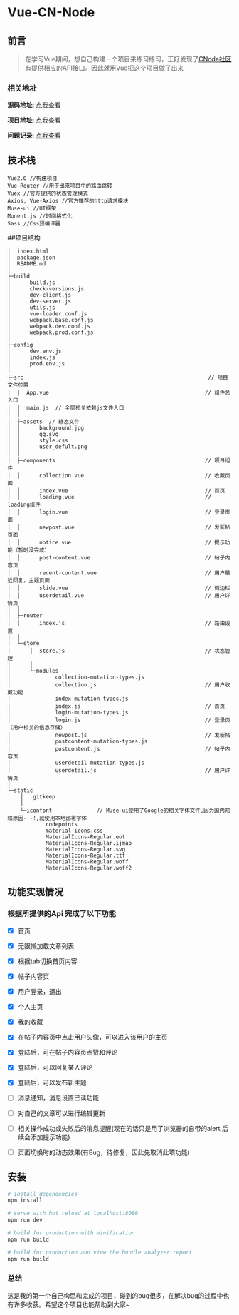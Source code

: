 # Vue-CN-Node 
## 前言
> 在学习Vue期间，想自己构建一个项目来练习练习，正好发现了[CNode社区](https://cnodejs.org/api)有提供相应的API接口。因此就用Vue把这个项目做了出来
### 相关地址
**源码地址**: [点我查看](https://github.com/spezz07/Vue-CN-Node)

**项目地址**: [点我查看](http://spezz07.info/vue/Vue-CN-Node/)

**问题记录**: [点我查看](http://spezz07.info/2017/08/06/记录下在写vue-cn-node时碰到的问题/)

## 技术栈
```
Vue2.0 //构建项目
Vue-Router //用于出来项目中的路由跳转
Vuex //官方提供的状态管理模式
Axios, Vue-Axios //官方推荐的http请求模块
Muse-ui //UI框架
Monent.js //时间格式化
Sass //Css预编译器
```

##项目结构
```
│  index.html  
│  package.json
│  README.md
│  
├─build
│      build.js
│      check-versions.js
│      dev-client.js
│      dev-server.js
│      utils.js
│      vue-loader.conf.js
│      webpack.base.conf.js
│      webpack.dev.conf.js
│      webpack.prod.conf.js
│      
├─config
│      dev.env.js
│      index.js
│      prod.env.js
│      
├─src                                                          // 项目文件位置
│  │  App.vue                                                 // 组件总入口 
│  │  main.js  // 全局相关依赖js文件入口
│  │  
│  ├─assets  // 静态文件
│  │      background.jpg
│  │      gg.svg
│  │      style.css
│  │      user_defult.png
│  │      
│  ├─components                                               // 项目组件
│  │      collection.vue                                      // 收藏页面
│  │      index.vue                                           // 首页
│  │      loading.vue                                         // loading组件
│  │      login.vue                                           // 登录页面
│  │      newpost.vue                                         // 发新帖页面
│  │      notice.vue                                          // 提示功能（暂时没完成）
│  │      post-content.vue                                    // 帖子内容页
│  │      recent-content.vue                                  // 用户最近回复，主题页面
│  │      slide.vue                                           // 侧边栏
│  │      userdetail.vue                                      // 用户详情页
│  │      
│  ├─router
│  │      index.js                                            // 路由设置
│  │      
│  └─store
│      │  store.js                                            // 状态管理
│      │  
│      └─modules
│              collection-mutation-types.js
│              collection.js                                  // 用户收藏功能
│              index-mutation-types.js 
│              index.js                                       // 首页
│              login-mutation-types.js
│              login.js                                       // 登录页（用户相关的信息存储）
│              newpost.js                                     // 发新帖
│              postcontent-mutation-types.js
│              postcontent.js                                 // 帖子内容页
│              userdetail-mutation-types.js
│              userdetail.js                                  // 用户详情页
│              
└─static
    │  .gitkeep
    │  
    └─iconfont              // Muse-ui使用了Google的相关字体文件,因为国内网络原因- -!,就使用本地部署字体
            codepoints
            material-icons.css
            MaterialIcons-Regular.eot
            MaterialIcons-Regular.ijmap
            MaterialIcons-Regular.svg
            MaterialIcons-Regular.ttf
            MaterialIcons-Regular.woff
            MaterialIcons-Regular.woff2     
```
## 功能实现情况
### 根据所提供的Api 完成了以下功能
 - [x] 首页
 - [x] 无限懒加载文章列表
 - [x] 根据tab切换首页内容
 - [x] 帖子内容页
 - [x] 用户登录，退出
 - [x] 个人主页
 - [x] 我的收藏
 - [x] 在帖子内容页中点击用户头像，可以进入该用户的主页
 - [x] 登陆后，可在帖子内容页点赞和评论
 - [x] 登陆后，可以回复某人评论
 - [x] 登陆后，可以发布新主题
 - [ ] 消息通知，消息设置已读功能
 - [ ] 对自己的文章可以进行编辑更新
 - [ ] 相关操作成功或失败后的消息提醒(现在的话只是用了浏览器的自带的alert,后续会添加提示功能)
 - [ ] 页面切换时的动态效果(有Bug，待修复，因此先取消此项功能)
 
 
 ## 安装
 
 ``` bash
 # install dependencies
 npm install
 
 # serve with hot reload at localhost:8080
 npm run dev
 
 # build for production with minification
 npm run build
 
 # build for production and view the bundle analyzer report
 npm run build 
 ```
### 总结
这是我的第一个自己构思和完成的项目，碰到的bug很多，在解决bug的过程中也有许多收获。希望这个项目也能帮助到大家~
